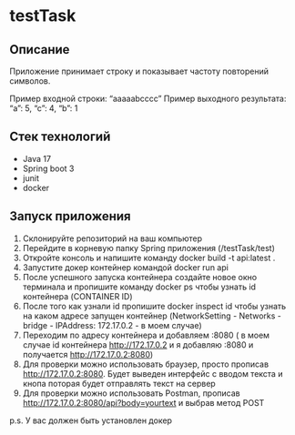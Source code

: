 # testTask
## Описание
Приложение принимает строку и показывает частоту повторений символов.

Пример входной строки: “aaaaabcccc”
Пример выходного результата: “a”: 5, “c”: 4, “b”: 1

## Стек технологий
- Java 17
- Spring boot 3
- junit
- docker

## Запуск приложения
1) Склонируйте репозиторий на ваш компьютер
2) Перейдите в корневую папку Spring приложения (/testTask/test)
3) Откройте консоль и напишите команду docker build -t api:latest .
4) Запустите докер контейнер командой docker run api
5) После успешного запуска контейнера создайте новое окно терминала и пропишите команду docker ps чтобы узнать id контейнера (CONTAINER ID)
6) После того как узнали id пропишите docker inspect id чтобы узнать на каком адресе запущен контейнер (NetworkSetting - Networks - bridge - IPAddress: 172.17.0.2 - в моем случае)
7) Переходим по адресу контейнера и добавляем :8080 ( в моем случае id контейнера http://172.17.0.2 и я добавляю :8080 и получается http://172.17.0.2:8080)
8) Для проверки можно использовать браузер, просто прописав http://172.17.0.2:8080. Будет выведен интерфейс с вводом текста и кнопа поторая будет отправлять текст на сервер
9) Для проверки можно использовать Postman, прописав http://172.17.0.2:8080/api?body=yourtext и выбрав метод POST

p.s. У вас должен быть установлен докер
